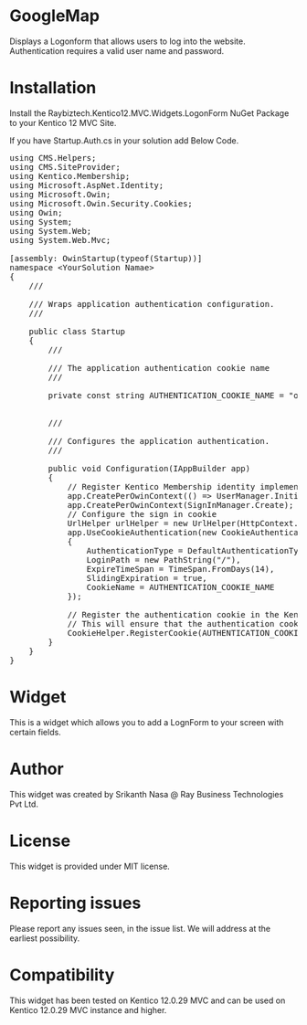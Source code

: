 # GoogleMap

Displays a Logonform that allows users to log into the website. Authentication requires a valid user name and password.

# Installation

Install the Raybiztech.Kentico12.MVC.Widgets.LogonForm NuGet Package to your Kentico 12 MVC Site.

If you have Startup.Auth.cs in your solution add Below Code.

<pre>
using CMS.Helpers;
using CMS.SiteProvider;
using Kentico.Membership;
using Microsoft.AspNet.Identity;
using Microsoft.Owin;
using Microsoft.Owin.Security.Cookies;
using Owin;
using System;
using System.Web;
using System.Web.Mvc;

[assembly: OwinStartup(typeof(Startup))]
namespace &lt;YourSolution Namae&gt;
{
    /// <summary>
    /// Wraps application authentication configuration.
    /// </summary>
    public class Startup
    {
        /// <summary>
        /// The application authentication cookie name
        /// </summary>
        private const string AUTHENTICATION_COOKIE_NAME = "owin.authentication";


        /// <summary>
        /// Configures the application authentication.
        /// </summary>
        public void Configuration(IAppBuilder app)
        {
            // Register Kentico Membership identity implementation
            app.CreatePerOwinContext(() => UserManager.Initialize(app, new UserManager(new UserStore(SiteContext.CurrentSiteName))));
            app.CreatePerOwinContext<SignInManager>(SignInManager.Create);
            // Configure the sign in cookie
            UrlHelper urlHelper = new UrlHelper(HttpContext.Current.Request.RequestContext);
            app.UseCookieAuthentication(new CookieAuthenticationOptions
            {
                AuthenticationType = DefaultAuthenticationTypes.ApplicationCookie,
                LoginPath = new PathString("/"),
                ExpireTimeSpan = TimeSpan.FromDays(14),
                SlidingExpiration = true,
                CookieName = AUTHENTICATION_COOKIE_NAME
            });

            // Register the authentication cookie in the Kentico application and set its cookie level.
            // This will ensure that the authentication cookie will not be removed when a user revokes the tracking consent.
            CookieHelper.RegisterCookie(AUTHENTICATION_COOKIE_NAME, CookieLevel.Essential);
        }
    }
}
</pre>


# Widget

This is a widget which allows you to add a LognForm to your screen with certain fields.

# Author

This widget was created by Srikanth Nasa @ Ray Business Technologies Pvt Ltd.

# License

This widget is provided under MIT license.

# Reporting issues

Please report any issues seen, in the issue list. We will address at the earliest possibility.

# Compatibility

This widget has been tested on Kentico 12.0.29 MVC and can be used on Kentico 12.0.29 MVC instance and higher.

